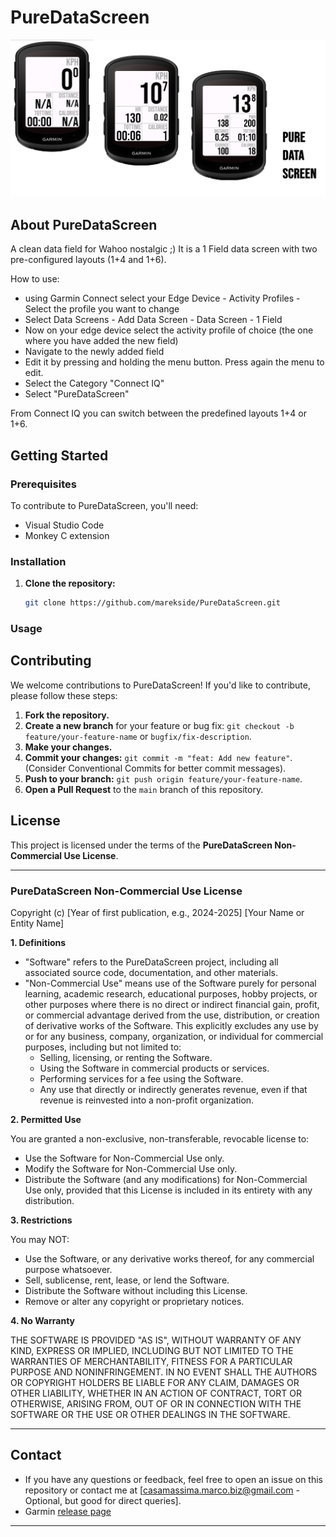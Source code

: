 # PureDataScreen

![PureDataScreen Project Logo](resources/drawables/HeroImage.png "PureDataScreen Project Logo")

## About PureDataScreen

A clean data field for Wahoo nostalgic ;)
It is a 1 Field data screen with two pre-configured layouts (1+4 and 1+6).

How to use:

- using Garmin Connect select your Edge Device - Activity Profiles - Select the profile you want to change
- Select Data Screens - Add Data Screen - Data Screen - 1 Field
- Now on your edge device select the activity profile of choice (the one where you have added the new field)
- Navigate to the newly added field
- Edit it by pressing and holding the menu button. Press again the menu to edit.
- Select the Category "Connect IQ"
- Select "PureDataScreen"

From Connect IQ you can switch between the predefined layouts 1+4 or 1+6.

## Getting Started

### Prerequisites

To contribute to PureDataScreen, you'll need:

* Visual Studio Code
* Monkey C extension

### Installation

1.  **Clone the repository:**
    ```bash
    git clone https://github.com/marekside/PureDataScreen.git
    ```

### Usage

## Contributing

We welcome contributions to PureDataScreen! If you'd like to contribute, please follow these steps:

1.  **Fork the repository.**
2.  **Create a new branch** for your feature or bug fix: `git checkout -b feature/your-feature-name` or `bugfix/fix-description`.
3.  **Make your changes.**
4.  **Commit your changes:** `git commit -m "feat: Add new feature"`. (Consider Conventional Commits for better commit messages).
5.  **Push to your branch:** `git push origin feature/your-feature-name`.
6.  **Open a Pull Request** to the `main` branch of this repository.

## License

This project is licensed under the terms of the **PureDataScreen Non-Commercial Use License**.

---

### PureDataScreen Non-Commercial Use License

Copyright (c) [Year of first publication, e.g., 2024-2025] [Your Name or Entity Name]

**1. Definitions**

* "Software" refers to the PureDataScreen project, including all associated source code, documentation, and other materials.
* "Non-Commercial Use" means use of the Software purely for personal learning, academic research, educational purposes, hobby projects, or other purposes where there is no direct or indirect financial gain, profit, or commercial advantage derived from the use, distribution, or creation of derivative works of the Software. This explicitly excludes any use by or for any business, company, organization, or individual for commercial purposes, including but not limited to:
    * Selling, licensing, or renting the Software.
    * Using the Software in commercial products or services.
    * Performing services for a fee using the Software.
    * Any use that directly or indirectly generates revenue, even if that revenue is reinvested into a non-profit organization.

**2. Permitted Use**

You are granted a non-exclusive, non-transferable, revocable license to:

* Use the Software for Non-Commercial Use only.
* Modify the Software for Non-Commercial Use only.
* Distribute the Software (and any modifications) for Non-Commercial Use only, provided that this License is included in its entirety with any distribution.

**3. Restrictions**

You may NOT:

* Use the Software, or any derivative works thereof, for any commercial purpose whatsoever.
* Sell, sublicense, rent, lease, or lend the Software.
* Distribute the Software without including this License.
* Remove or alter any copyright or proprietary notices.

**4. No Warranty**

THE SOFTWARE IS PROVIDED "AS IS", WITHOUT WARRANTY OF ANY KIND, EXPRESS OR IMPLIED, INCLUDING BUT NOT LIMITED TO THE WARRANTIES OF MERCHANTABILITY, FITNESS FOR A PARTICULAR PURPOSE AND NONINFRINGEMENT. IN NO EVENT SHALL THE AUTHORS OR COPYRIGHT HOLDERS BE LIABLE FOR ANY CLAIM, DAMAGES OR OTHER LIABILITY, WHETHER IN AN ACTION OF CONTRACT, TORT OR OTHERWISE, ARISING FROM, OUT OF OR IN CONNECTION WITH THE SOFTWARE OR THE USE OR OTHER DEALINGS IN THE SOFTWARE.

---

## Contact

- If you have any questions or feedback, feel free to open an issue on this repository or contact me at [casamassima.marco.biz@gmail.com - Optional, but good for direct queries].
- Garmin [release page](https://apps.garmin.com/apps/cd764625-fbee-448e-b030-a6719ba287a5)

---

